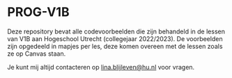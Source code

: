 # PROG-V1B
Deze repository bevat alle codevoorbeelden die zijn behandeld in de lessen van V1B aan Hogeschool Utrecht (collegejaar 2022/2023). De voorbeelden zijn opgedeeld in mapjes per les, deze komen overeen met de lessen zoals ze op Canvas staan.

Je kunt mij altijd contacteren op lina.blijleven@hu.nl voor vragen.
